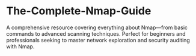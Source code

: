 # The-Complete-Nmap-Guide
A comprehensive resource covering everything about Nmap—from basic commands to advanced scanning techniques. Perfect for beginners and professionals seeking to master network exploration and security auditing with Nmap.
